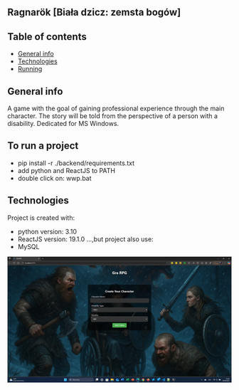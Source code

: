 ## Ragnarök [Biała dzicz: zemsta bogów]

## Table of contents
* [General info](#general-info)
* [Technologies](#technologies)
* [Running](#running)

## General info
A game with the goal of gaining professional experience through the main character. 
The story will be told from the perspective of a person with a disability. Dedicated for MS Windows.

## To run a project

* pip install -r ./backend/requirements.txt
* add python and ReactJS to PATH
* double click on: wwp.bat
	
## Technologies
Project is created with:
* python version: 3.10
* ReactJS version: 19.1.0
...,but project also use:
* MySQL

![image alt](https://github.com/PiotrIT2015/white-weed-playcraft/blob/master/wwp1.jpg?raw=true)
